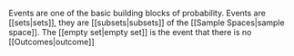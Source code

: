 Events are one of the basic building blocks of probability. Events are [[sets|sets]], they are [[subsets|subsets]] of the [[Sample Spaces|sample space]]. The [[empty set|empty set]] is the event that there is no [[Outcomes|outcome]]
